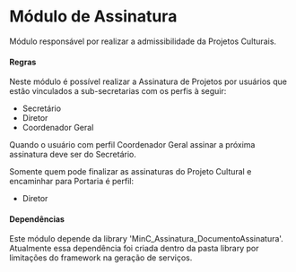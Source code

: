Módulo de Assinatura
=========================

M&oacute;dulo respons&aacute;vel por realizar a admissibilidade da Projetos Culturais.

#### Regras

Neste m&oacute;dulo &eacute; poss&iacute;vel realizar a Assinatura de Projetos por usu&aacute;rios que est&atilde;o vinculados a sub-secretarias com os perfis &agrave; seguir: 

* Secretário
* Diretor
* Coordenador Geral

Quando o usuário com perfil Coordenador Geral assinar a próxima assinatura deve ser do Secretário.

Somente quem pode finalizar as assinaturas do Projeto Cultural e encaminhar para Portaria é perfil:

* Diretor 

#### Dependências

Este módulo depende da library 'MinC_Assinatura_DocumentoAssinatura'. Atualmente essa dependência foi criada dentro da 
pasta library por limitações do framework na geração de serviços. 
